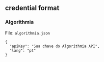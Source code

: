 ## credential format

### Algorithmia

File: `algorithmia.json`

```
{
  "apiKey": "Sua chave do Algorithmia API",
  "lang": "pt"
}

```
